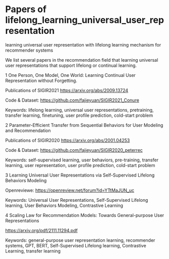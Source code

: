 # Papers of lifelong_learning_universal_user_representation
learning universal user representation with lifelong learning mechanism for recommender systems

We list several papers in the recommendation field that learning universal user representations that support lifelong or continual learning.

1 One Person, One Model, One World: Learning Continual User Representation without Forgetting. 

Publications of SIGIR2021 https://arxiv.org/abs/2009.13724

Code & Dataset: https://github.com/fajieyuan/SIGIR2021_Conure

Keywords:  lifelong learning, universal user representations, pretraining, transfer learning, finetuning, user profile prediction, cold-start problem

2 Parameter-Efficient Transfer from Sequential Behaviors for User Modeling and Recommendation 

Publications of SIGIR2020 https://arxiv.org/abs/2001.04253

Code & Dataset: https://github.com/fajieyuan/SIGIR2020_peterrec

Keywords: self-supervised learning, user behaviors, pre-training, transfer learning, user representation, user profile prediction, cold-start problem

3 Learning Universal User Representations via Self-Supervised Lifelong Behaviors Modeling

Openreviewe: https://openreview.net/forum?id=YTtMaJUN_uc

Keywords: Universal User Representations, Self-Supervised Lifelong learning, User Behaviors Modeling, Contrastive Learning

4 Scaling Law for Recommendation Models: Towards General-purpose User Representations

https://arxiv.org/pdf/2111.11294.pdf

Keywords: general-purpose user representation learning, recommender systems, GPT, BERT, Self-Supervised Lifelong learning, Contrastive Learning, transfer learning
